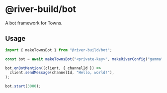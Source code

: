 # @river-build/bot

A bot framework for Towns.

## Usage

```ts
import { makeTownsBot } from "@river-build/bot";

const bot = await makeTownsBot("<private-key>", makeRiverConfig("gamma"));

bot.onBotMention((client, { channelId }) =>
  client.sendMessage(channelId, "Hello, world!"),
);

bot.start(3000);
```
